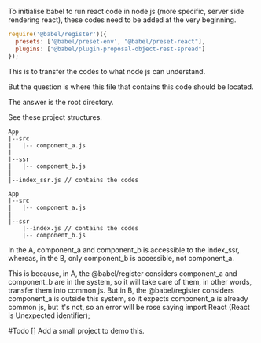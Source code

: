 To initialise babel to run react code in node js (more specific, server side rendering react), these codes need to be added at the very beginning.

```javascript
require('@babel/register')({ 
  presets: ['@babel/preset-env', "@babel/preset-react"], 
  plugins: ["@babel/plugin-proposal-object-rest-spread"]
});
```

This is to transfer the codes to what node js can understand.

But the question is where this file that contains this code should be located.

The answer is the root directory.

See these project structures.

``` A
App
|--src
|   |-- component_a.js
|
|--ssr
|   |-- component_b.js
|
|--index_ssr.js // contains the codes
```

``` B
App
|--src
|   |-- component_a.js
|
|--ssr
    |--index.js // contains the codes
    |-- component_b.js
```

In the A, component_a and component_b is accessible to the index_ssr, whereas, in the B, only component_b is accessible, not component_a.

This is because, in A, the @babel/register considers component_a and component_b are in the system, so it will take care of them, in other words, transfer them into common js. But in B, the @babel/register considers component_a is outside this system, so it expects component_a is already common js, but it's not, so an error will be rose saying import React (React is Unexpected identifier);

#Todo
[] Add a small project to demo this.